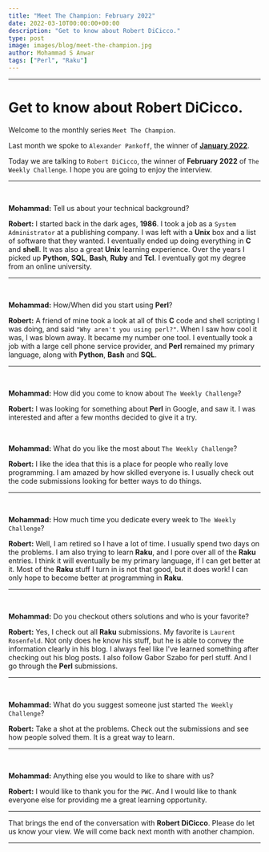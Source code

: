 ```yaml
---
title: "Meet The Champion: February 2022"
date: 2022-03-10T00:00:00+00:00
description: "Get to know about Robert DiCicco."
type: post
image: images/blog/meet-the-champion.jpg
author: Mohammad S Anwar
tags: ["Perl", "Raku"]
---
```


---

# Get to know about Robert DiCicco.

Welcome to the monthly series `Meet The Champion`.

Last month we spoke to `Alexander Pankoff`, the winner of **[January 2022](/blog/meet-the-champion-2022-01)**.

Today we are talking to `Robert DiCicco`, the winner of **February 2022** of `The Weekly Challenge`. I hope you are going to enjoy the interview.

---

<br>

**Mohammad:** Tell us about your technical background?

**Robert:** I started back in the dark ages, **1986**. I took a job as a `System Administrator` at a publishing company. I was left with a **Unix** box and a list of software that they wanted. I eventually ended up doing everything in **C** and **shell**. It was also a great **Unix** learning experience. Over the years I picked up **Python**, **SQL**, **Bash**, **Ruby** and **Tcl**. I eventually got my degree from an online university.

---

<br>

**Mohammad:** How/When did you start using **Perl**?

**Robert:** A friend of mine took a look at all of this **C** code and shell scripting I was doing, and said `"Why aren't you using perl?"`. When I saw how cool it was, I was blown away. It became my number one tool. I eventually took a job with a large cell phone service provider, and **Perl** remained my primary language, along with **Python**, **Bash** and **SQL**.

---

<br>

**Mohammad:** How did you come to know about `The Weekly Challenge`?

**Robert:** I was looking for something about **Perl** in Google, and saw it. I was interested and after a few months decided to give it a try.

<br>

**Mohammad:** What do you like the most about `The Weekly Challenge`?

**Robert:** I like the idea that this is a place for people who really love programming. I am amazed by how skilled everyone is. I usually check out the code submissions looking for better ways to do things.

---

<br>

**Mohammad:** How much time you dedicate every week to `The Weekly Challenge`?

**Robert:** Well, I am retired so I have a lot of time. I usually spend two days on the problems. I am also trying to learn **Raku**, and I pore over all of the **Raku** entries. I think it will eventually be my primary language, if I can get better at it. Most of the **Raku** stuff I turn in is not that good, but it does work! I can only hope to become better at programming in **Raku**.

---

<br>

**Mohammad:** Do you checkout others solutions and who is your favorite?

**Robert:** Yes, I check out all **Raku** submissions. My favorite is `Laurent Rosenfeld`. Not only does he know his stuff, but he is able to convey the information clearly in his blog. I always feel like I've learned something after checking out his blog posts. I also follow Gabor Szabo for perl stuff. And I go through the **Perl** submissions.

---

<br>

**Mohammad:** What do you suggest someone just started `The Weekly Challenge`?

**Robert:** Take a shot at the problems. Check out the submissions and see how people solved them. It is a great way to learn.

---

<br>

**Mohammad:** Anything else you would to like to share with us?

**Robert:** I would like to thank you for the `PWC`. And I would like to thank everyone else for providing me a great learning opportunity.

---

That brings the end of the conversation with **Robert DiCicco**. Please do let us know your view. We will come back next month with another champion.

---
